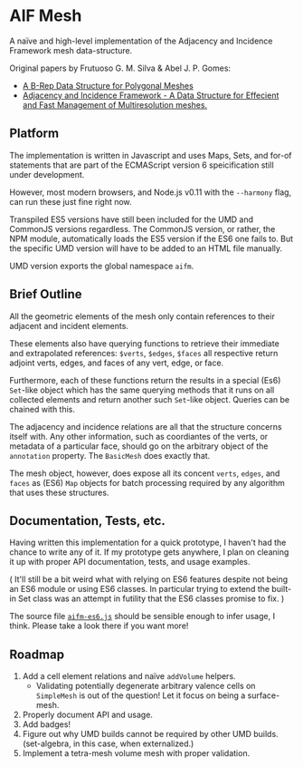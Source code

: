 # AIF Mesh

A naïve and high-level implementation of the Adjacency and Incidence Framework mesh data-structure.

Original papers by Frutuoso G. M. Silva & Abel J. P. Gomes:

- [A B-Rep Data Structure for Polygonal Meshes](http://virtual.inesc.pt/aicg04/papers/01_FrutuosoACGP.pdf)
- [Adjacency and Incidence Framework - A Data Structure for Effecient and Fast Management of Multiresolution meshes.](http://ldc.usb.ve/~vtheok/papers/tesis/A_data_structure_for_eficient_and_fast_management_of_multire.pdf)

## Platform

The implementation is written in Javascript and uses Maps, Sets, and for-of statements that are part of the ECMAScript version 6 speicification still under development.

However, most modern browsers, and Node.js v0.11 with the `--harmony` flag, can run these just fine right now.

Transpiled ES5 versions have still been included for the UMD and CommonJS versions regardless. The CommonJS version, or rather, the NPM module, automatically loads the ES5 version if the ES6 one fails to. But the specific UMD version will have to be added to an HTML file manually.

UMD version exports the global namespace `aifm`.

## Brief Outline

All the geometric elements of the mesh only contain references to their adjacent and incident elements. 

These elements also have querying functions to retrieve their immediate and extrapolated references: `$verts`, `$edges`, `$faces` all respective return adjoint verts, edges, and faces of any vert, edge, or face.

Furthermore, each of these functions return the results in a special (Es6) `Set`-like object which has the same querying methods that it runs on all collected elements and return another such `Set`-like object. Queries can be chained with this.

The adjacency and incidence relations are all that the structure concerns itself with. Any other information, such as coordiantes of the verts, or metadata of a particular face, should go on the arbitrary object of the `annotation` property. The `BasicMesh` does exactly that.

The mesh object, however, does expose all its concent `verts`, `edges`, and `faces` as (ES6) `Map` objects for batch processing required by any algorithm that uses these structures.

## Documentation, Tests, etc.

Having written this implementation for a quick prototype, I haven't had the chance to write any of it. If my prototype gets anywhere, I plan on cleaning it up with proper API documentation, tests, and usage examples. 

( It'll still be a bit weird what with relying on ES6 features despite not being an ES6 module or using ES6 classes. In particular trying to extend the built-in Set class was an attempt in futility that the ES6 classes promise to fix. )

The source file [`aifm-es6.js`](https://github.com/5310/aif-mesh/blob/master/aifm-es6.js) should be sensible enough to infer usage, I think. Please take a look there if you want more!

## Roadmap

1. Add a cell element relations and naïve `addVolume` helpers. 
   -  Validating potentially degenerate arbitrary valence cells on `SimpleMesh` is out of the question! Let it focus on being a surface-mesh.
2. Properly document API and usage.
3. Add badges!
4. Figure out why UMD builds cannot be required by other UMD builds. (set-algebra, in this case, when externalized.)
5. Implement a tetra-mesh volume mesh with proper validation.
